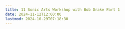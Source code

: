 ```yaml
---
title: 11 Sonic Arts Workshop with Bob Drake Part 1
date: 2024-11-12T12:00:00
lastmod: 2024-10-29T07:18:30
---
```

